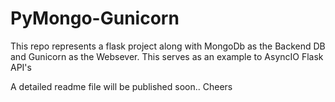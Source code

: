 # PyMongo-Gunicorn

This repo represents a flask project along with MongoDb as the Backend DB and Gunicorn as the Websever.
This serves as an example to AsyncIO Flask API's

A detailed readme file will be published soon..
Cheers
